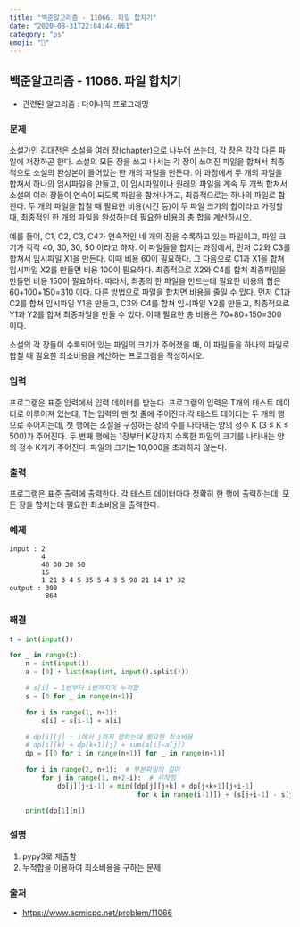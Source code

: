 ```yaml
---
title: "백준알고리즘 - 11066. 파일 합치기"
date: "2020-08-31T22:04:44.661"
category: "ps"
emoji: "🌄"
---
```


## 백준알고리즘 - 11066. 파일 합치기

- 관련된 알고리즘 : 다이나믹 프로그래밍

### 문제

소설가인 김대전은 소설을 여러 장(chapter)으로 나누어 쓰는데, 각 장은 각각 다른 파일에 저장하곤 한다. 소설의 모든 장을 쓰고 나서는 각 장이 쓰여진 파일을 합쳐서 최종적으로 소설의 완성본이 들어있는 한 개의 파일을 만든다. 이 과정에서 두 개의 파일을 합쳐서 하나의 임시파일을 만들고, 이 임시파일이나 원래의 파일을 계속 두 개씩 합쳐서 소설의 여러 장들이 연속이 되도록 파일을 합쳐나가고, 최종적으로는 하나의 파일로 합친다. 두 개의 파일을 합칠 때 필요한 비용(시간 등)이 두 파일 크기의 합이라고 가정할 때, 최종적인 한 개의 파일을 완성하는데 필요한 비용의 총 합을 계산하시오.

예를 들어, C1, C2, C3, C4가 연속적인 네 개의 장을 수록하고 있는 파일이고, 파일 크기가 각각 40, 30, 30, 50 이라고 하자. 이 파일들을 합치는 과정에서, 먼저 C2와 C3를 합쳐서 임시파일 X1을 만든다. 이때 비용 60이 필요하다. 그 다음으로 C1과 X1을 합쳐 임시파일 X2를 만들면 비용 100이 필요하다. 최종적으로 X2와 C4를 합쳐 최종파일을 만들면 비용 150이 필요하다. 따라서, 최종의 한 파일을 만드는데 필요한 비용의 합은 60+100+150=310 이다. 다른 방법으로 파일을 합치면 비용을 줄일 수 있다. 먼저 C1과 C2를 합쳐 임시파일 Y1을 만들고, C3와 C4를 합쳐 임시파일 Y2를 만들고, 최종적으로 Y1과 Y2를 합쳐 최종파일을 만들 수 있다. 이때 필요한 총 비용은 70+80+150=300 이다.

소설의 각 장들이 수록되어 있는 파일의 크기가 주어졌을 때, 이 파일들을 하나의 파일로 합칠 때 필요한 최소비용을 계산하는 프로그램을 작성하시오.

### 입력

프로그램은 표준 입력에서 입력 데이터를 받는다. 프로그램의 입력은 T개의 테스트 데이터로 이루어져 있는데, T는 입력의 맨 첫 줄에 주어진다.각 테스트 데이터는 두 개의 행으로 주어지는데, 첫 행에는 소설을 구성하는 장의 수를 나타내는 양의 정수 K (3 ≤ K ≤ 500)가 주어진다. 두 번째 행에는 1장부터 K장까지 수록한 파일의 크기를 나타내는 양의 정수 K개가 주어진다. 파일의 크기는 10,000을 초과하지 않는다.

### 출력

프로그램은 표준 출력에 출력한다. 각 테스트 데이터마다 정확히 한 행에 출력하는데, 모든 장을 합치는데 필요한 최소비용을 출력한다.

### 예제

```
input : 2
        4
        40 30 30 50
        15
        1 21 3 4 5 35 5 4 3 5 98 21 14 17 32
output : 300
         864
```

### 해결

```python
t = int(input())

for _ in range(t):
    n = int(input())
    a = [0] + list(map(int, input().split()))

    # s[i] = 1번부터 i번까지의 누적합
    s = [0 for _ in range(n+1)]

    for i in range(1, n+1):
        s[i] = s[i-1] + a[i]

    # dp[i][j] : i에서 j까지 합하는데 필요한 최소비용
    # dp[i][k] + dp[k+1][j] + sum(a[i]~a[j])
    dp = [[0 for i in range(n+1)] for _ in range(n+1)]

    for i in range(2, n+1):  # 부분파일의 길이
        for j in range(1, n+2-i):  # 시작점
            dp[j][j+i-1] = min([dp[j][j+k] + dp[j+k+1][j+i-1]
                                for k in range(i-1)]) + (s[j+i-1] - s[j-1])

    print(dp[1][n])
```

### 설명

1. pypy3로 제출함
2. 누적합을 이용하여 최소비용을 구하는 문제

### 출처

- https://www.acmicpc.net/problem/11066
